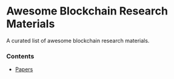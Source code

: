 # Awesome Blockchain Research Materials

A curated list of awesome blockchain research materials.

### Contents

- [Papers](papers)